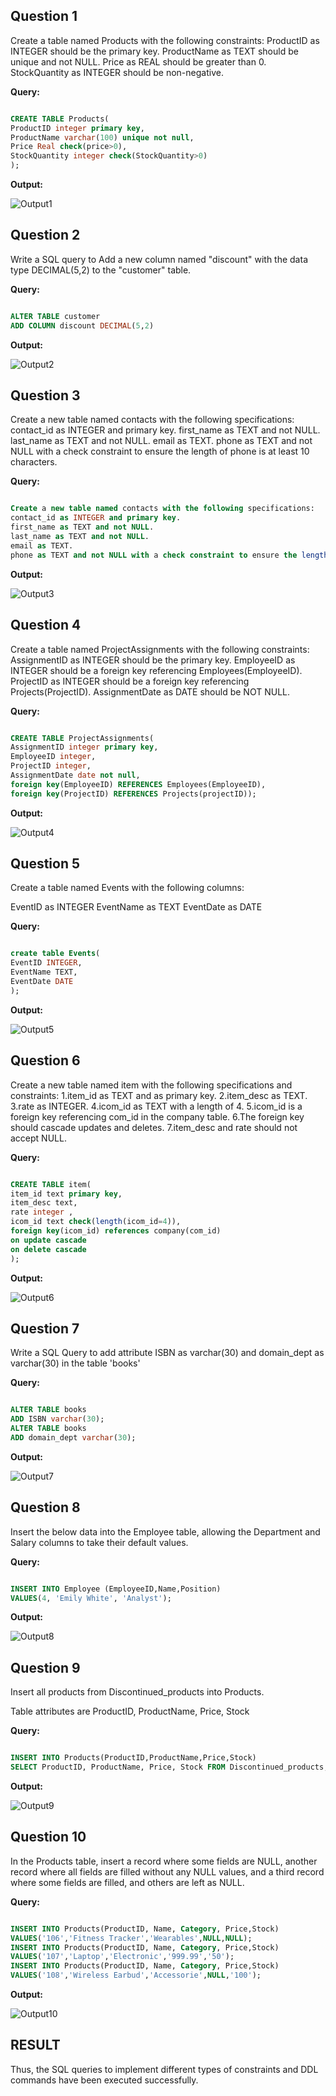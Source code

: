 **Question 1**
--
Create a table named Products with the following constraints:
ProductID as INTEGER should be the primary key.
ProductName as TEXT should be unique and not NULL.
Price as REAL should be greater than 0.
StockQuantity as INTEGER should be non-negative.

**Query:**

```sql

CREATE TABLE Products(
ProductID integer primary key,
ProductName varchar(100) unique not null,
Price Real check(price>0),
StockQuantity integer check(StockQuantity>0)
);

```

**Output:**

![Output1](output.png)

**Question 2**
---
Write a SQL query to Add a new column named "discount" with the data type DECIMAL(5,2) to the "customer" table.

**Query:**

```sql

ALTER TABLE customer
ADD COLUMN discount DECIMAL(5,2)

```

**Output:**

![Output2](output.png)

**Question 3**
---
Create a new table named contacts with the following specifications:
contact_id as INTEGER and primary key.
first_name as TEXT and not NULL.
last_name as TEXT and not NULL.
email as TEXT.
phone as TEXT and not NULL with a check constraint to ensure the length of phone is at least 10 characters.

**Query:**

```sql

Create a new table named contacts with the following specifications:
contact_id as INTEGER and primary key.
first_name as TEXT and not NULL.
last_name as TEXT and not NULL.
email as TEXT.
phone as TEXT and not NULL with a check constraint to ensure the length of phone is at least 10 characters.

```

**Output:**

![Output3](output.png)

**Question 4**
---
Create a table named ProjectAssignments with the following constraints:
AssignmentID as INTEGER should be the primary key.
EmployeeID as INTEGER should be a foreign key referencing Employees(EmployeeID).
ProjectID as INTEGER should be a foreign key referencing Projects(ProjectID).
AssignmentDate as DATE should be NOT NULL.

**Query:**

```sql

CREATE TABLE ProjectAssignments(
AssignmentID integer primary key,
EmployeeID integer,
ProjectID integer,
AssignmentDate date not null,
foreign key(EmployeeID) REFERENCES Employees(EmployeeID),
foreign key(ProjectID) REFERENCES Projects(projectID));

```

**Output:**

![Output4](output.png)

**Question 5**
---
Create a table named Events with the following columns:

EventID as INTEGER
EventName as TEXT
EventDate as DATE

**Query:**

```sql

create table Events(
EventID INTEGER,
EventName TEXT,
EventDate DATE
);

```

**Output:**

![Output5](output.png)

**Question 6**
---
Create a new table named item with the following specifications and constraints:
1.item_id as TEXT and as primary key.
2.item_desc as TEXT.
3.rate as INTEGER.
4.icom_id as TEXT with a length of 4.
5.icom_id is a foreign key referencing com_id in the company table.
6.The foreign key should cascade updates and deletes.
7.item_desc and rate should not accept NULL.

**Query:**

```sql

CREATE TABLE item(
item_id text primary key,
item_desc text,
rate integer ,
icom_id text check(length(icom_id=4)),
foreign key(icom_id) references company(com_id)
on update cascade
on delete cascade
);

```

**Output:**

![Output6](output.png)

**Question 7**
---
Write a SQL Query  to add attribute ISBN as varchar(30) and domain_dept as varchar(30) in the table 'books'

**Query:**

```sql

ALTER TABLE books
ADD ISBN varchar(30);
ALTER TABLE books
ADD domain_dept varchar(30);

```

**Output:**

![Output7](output.png)

**Question 8**
---
Insert the below data into the Employee table, allowing the Department and Salary columns to take their default values.

**Query:**

```sql

INSERT INTO Employee (EmployeeID,Name,Position)
VALUES(4, 'Emily White', 'Analyst');

```

**Output:**

![Output8](output.png)

**Question 9**
---
Insert all products from Discontinued_products into Products.

Table attributes are ProductID, ProductName, Price, Stock

**Query:**

```sql

INSERT INTO Products(ProductID,ProductName,Price,Stock)
SELECT ProductID, ProductName, Price, Stock FROM Discontinued_products;

```

**Output:**

![Output9](output.png)

**Question 10**
---
In the Products table, insert a record where some fields are NULL, another record where all fields are filled without any NULL values, and a third record where some fields are filled, and others are left as NULL.

**Query:**

```sql

INSERT INTO Products(ProductID, Name, Category, Price,Stock)
VALUES('106','Fitness Tracker','Wearables',NULL,NULL);
INSERT INTO Products(ProductID, Name, Category, Price,Stock)
VALUES('107','Laptop','Electronic','999.99','50');
INSERT INTO Products(ProductID, Name, Category, Price,Stock)
VALUES('108','Wireless Earbud','Accessorie',NULL,'100');

```

**Output:**

![Output10](output.png)


## RESULT
Thus, the SQL queries to implement different types of constraints and DDL commands have been executed successfully.

